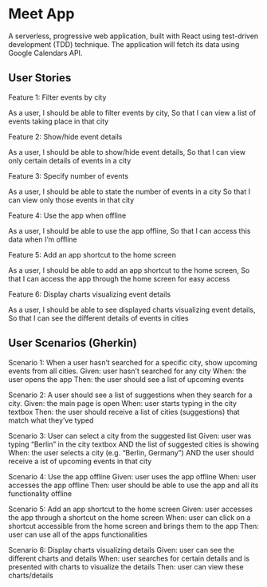 # Meet App

A serverless, progressive web application, built with React using test-driven development (TDD) technique. The application will fetch its data using Google Calendars API.

## User Stories

Feature 1: Filter events by city

As a user,
I should be able to filter events by city,
So that I can view a list of events taking place in that city

Feature 2: Show/hide event details

As a user,
I should be able to show/hide event details,
So that I can view only certain details of events in a city

Feature 3: Specify number of events

As a user,
I should be able to state the number of events in a city
So that I can view only those events in that city

Feature 4: Use the app when offline

As a user,
I should be able to use the app offline,
So that I can access this data when I’m offline

Feature 5: Add an app shortcut to the home screen

As a user,
I should be able to add an app shortcut to the home screen,
So that I can access the app through the home screen for easy access

Feature 6: Display charts visualizing event details

As a user,
I should be able to see displayed charts visualizing event details,
So that I can see the different details of events in cities

## User Scenarios (Gherkin)

Scenario 1: When a user hasn’t searched for a specific city, show upcoming events from all cities.
Given: user hasn’t searched for any city
When: the user opens the app
Then: the user should see a list of upcoming events

Scenario 2: A user should see a list of suggestions when they search for a city.
Given: the main page is open
When: user starts typing in the city textbox
Then: the user should receive a list of cities (suggestions) that match what they’ve typed

Scenario 3: User can select a city from the suggested list
Given: user was typing “Berlin” in the city textbox AND the list of suggested cities is showing
When: the user selects a city (e.g. “Berlin, Germany”) AND the user should receive a ist of upcoming events in that city

Scenario 4: Use the app offline
Given: user uses the app offline
When: user accesses the app offline
Then: user should be able to use the app and all its functionality offline

Scenario 5: Add an app shortcut to the home screen
Given: user accesses the app through a shortcut on the home screen
When: user can click on a shortcut accessible from the home screen and brings them to the app
Then: user can use all of the apps functionalities

Scenario 6: Display charts visualizing details
Given: user can see the different charts and details
When: user searches for certain details and is presented with charts to visualize the details
Then: user can view these charts/details
